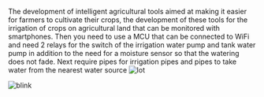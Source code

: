 
The development of intelligent agricultural tools aimed at making it easier for farmers to cultivate their crops, the development of these tools for the irrigation of crops on agricultural land that can be monitored with smartphones.
Then you need to use a MCU that can be connected to WiFi and need 2 relays for the switch of the irrigation water pump and tank water pump in addition to the need for a moisture sensor so that the watering does not fade. 
Next require pipes for irrigation pipes and pipes to take water from the nearest water source
![Iot](https://github.com/GanangAji05/IoT-IoT-planting-irrigation/assets/124345005/46da6597-8d47-40c4-b7a3-dbdb0a5d78c2)

![blink](https://github.com/GanangAji05/IoT-IoT-planting-irrigation/assets/124345005/baefc279-7168-423f-905b-c78c7fba6c3a)
